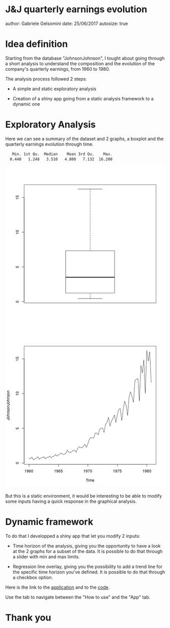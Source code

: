 J&J quarterly earnings evolution
========================================================
author: Gabriele Gelsomini
date: 25/06/2017
autosize: true

Idea definition
========================================================

Starting from the database "JohnsonJohnson", I tought about going through a short analysis to understand the composition and the evolution of the company's quarterly earnings, from 1960 to 1980. 

The analysis process followed 2 steps: 

- A simple and static exploratory analysis

- Creation of a shiny app going from a static analysis framework to a dynamic one 


Exploratory Analysis
========================================================

Here we can see a summary of the dataset and 2 graphs, a boxplot and the quarterly earnings evolution through time.
 

```
   Min. 1st Qu.  Median    Mean 3rd Qu.    Max. 
  0.440   1.248   3.510   4.800   7.132  16.200 
```

![plot of chunk unnamed-chunk-1](Project_presentation-figure/unnamed-chunk-1-1.png)![plot of chunk unnamed-chunk-1](Project_presentation-figure/unnamed-chunk-1-2.png)

But this is a static environment, it would be interesting to be able to modify some inputs having a quick response in the graphical analysis.

Dynamic framework
========================================================

To do that I developped a shiny app that let you modify 2 inputs:

- Time horizon of the analysis, giving you the opportunity to have a look at the 2 graphs for a subset of the data. It is possible to do that through a slider with min and max limits.

- Regression line overlay, giving you the possibility to add a trend line for the specific time horizon you've defined. It is possible to do that through a checkbox option.

Here is the link to the [application](https://gabgel.shinyapps.io/ddp_project/) and to the [code](https://github.com/gabgel/DevelopingDataProductAssignments/tree/master/project).

Use the tab to navigate between the "How to use" and the "App" tab.

Thank you
========================================================


